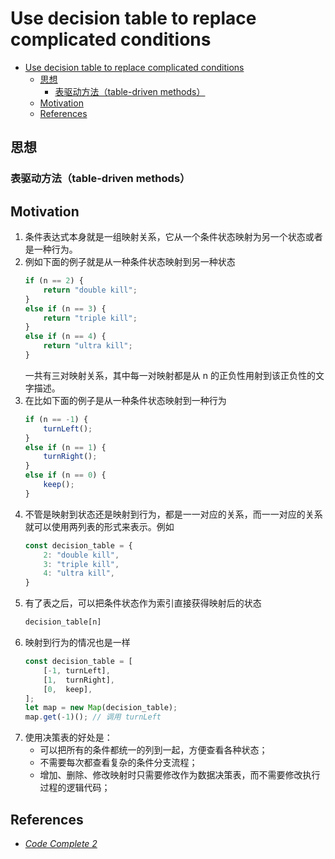 # Use decision table to replace complicated conditions


<!-- TOC -->

- [Use decision table to replace complicated conditions](#use-decision-table-to-replace-complicated-conditions)
    - [思想](#思想)
        - [表驱动方法（table-driven methods）](#表驱动方法table-driven-methods)
    - [Motivation](#motivation)
    - [References](#references)

<!-- /TOC -->


## 思想
### 表驱动方法（table-driven methods）
 

## Motivation
1. 条件表达式本身就是一组映射关系，它从一个条件状态映射为另一个状态或者是一种行为。
2. 例如下面的例子就是从一种条件状态映射到另一种状态
    ```js
    if (n == 2) {
        return "double kill";
    }
    else if (n == 3) {
        return "triple kill";
    }
    else if (n == 4) {
        return "ultra kill";
    }
    ```
    一共有三对映射关系，其中每一对映射都是从 n 的正负性用射到该正负性的文字描述。
3. 在比如下面的例子是从一种条件状态映射到一种行为
    ```js
    if (n == -1) {
        turnLeft();
    }
    else if (n == 1) {
        turnRight();
    }
    else if (n == 0) {
        keep();
    }
    ```
4. 不管是映射到状态还是映射到行为，都是一一对应的关系，而一一对应的关系就可以使用两列表的形式来表示。例如
    ```js
    const decision_table = {
        2: "double kill",
        3: "triple kill",
        4: "ultra kill",
    }
    ```
5. 有了表之后，可以把条件状态作为索引直接获得映射后的状态
    ```js
    decision_table[n]
    ```
6. 映射到行为的情况也是一样
    ```js
    const decision_table = [
        [-1, turnLeft],
        [1,  turnRight],
        [0,  keep],
    ];
    let map = new Map(decision_table);
    map.get(-1)(); // 调用 turnLeft
    ```
7. 使用决策表的好处是：
    * 可以把所有的条件都统一的列到一起，方便查看各种状态；
    * 不需要每次都查看复杂的条件分支流程；
    * 增加、删除、修改映射时只需要修改作为数据决策表，而不需要修改执行过程的逻辑代码；


## References
* [*Code Complete 2*](https://book.douban.com/subject/1432042/)
